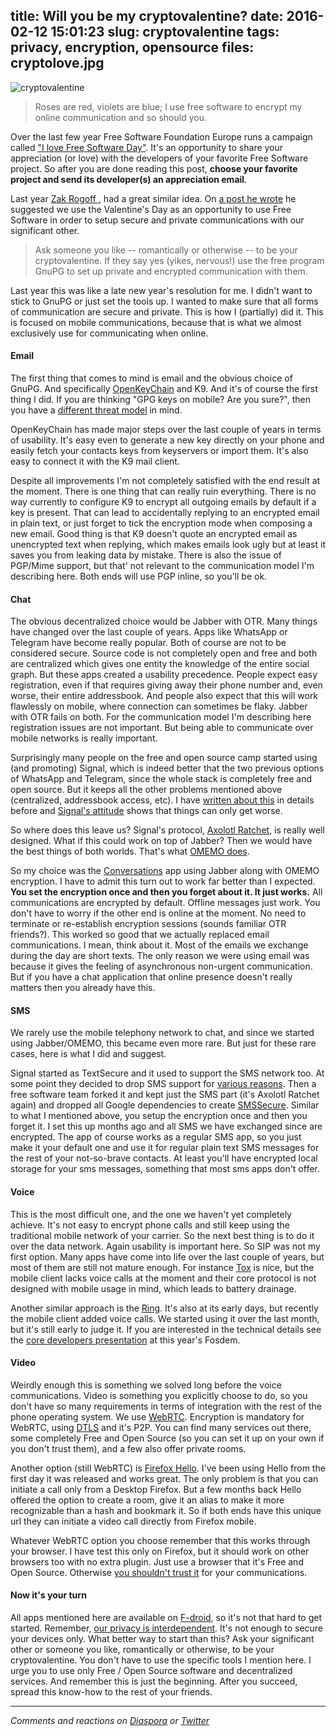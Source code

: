 title: Will you be my cryptovalentine?
date: 2016-02-12 15:01:23
slug: cryptovalentine
tags: privacy, encryption, opensource
files: cryptolove.jpg
---

![cryptovalentine](cryptolove.jpg)

> Roses are red, violets are blue; I use free software to encrypt my online communication and so should you.

Over the last few year Free Software Foundation Europe runs a campaign called ["I love Free Software Day"](https://fsfe.org/campaigns/ilovefs/2016/). It's an opportunity to share your appreciation (or love) with the developers of your favorite Free Software project. So after you are done reading this post, **choose your favorite project and send its developer(s) an appreciation email**.

Last year [Zak Rogoff ](http://zakkkko.com/), had a great similar idea. On [a post he wrote](https://www.fsf.org/blogs/community/will-you-be-my-cryptovalentine) he suggested we use the Valentine's Day as an opportunity to use Free Software in order to setup secure and private communications with our significant other.

> Ask someone you like -- romantically or otherwise -- to be your cryptovalentine. If they say yes (yikes, nervous!) use the free program GnuPG to set up private and encrypted communication with them.

Last year this was like a late new year's resolution for me. I didn't want to stick to GnuPG or just set the tools up. I wanted to make sure that all forms of communication are secure and private. This is how I (partially) did it. This is focused on mobile communications, because that is what we almost exclusively use for communicating when online.

#### **Email**

The first thing that comes to mind is email and the obvious choice of GnuPG. And specifically [OpenKeyChain](https://www.openkeychain.org/about/) and K9. And it's of course the first thing I did. If you are thinking "GPG keys on mobile? Are you sure?", then you have a [different threat model](https://www.roussos.cc/2016/02/01/passive-surveillance/) in mind.

OpenKeyChain has made major steps over the last couple of years in terms of usability. It's easy even to generate a new key directly on your phone and easily fetch your contacts keys from keyservers or import them. It's also easy to connect it with the K9 mail client.

Despite all improvements I'm not completely satisfied with the end result at the moment. There is one thing that can really ruin everything. There is no way currently to configure K9 to encrypt all outgoing emails by default if a key is present. That can lead to accidentally replying to an encrypted email in plain text, or just forget to tick the encryption mode when composing a new email. Good thing is that K9 doesn't quote an encrypted email as unencrypted text when replying, which makes emails look ugly but at least it saves you from leaking data by mistake. There is also the issue of PGP/Mime support, but that' not relevant to the communication model I'm describing here. Both ends will use PGP inline, so you'll be ok.


#### **Chat**

The obvious decentralized choice would be Jabber with OTR. Many things have changed over the last couple of years. Apps like WhatsApp or Telegram have become really popular. Both of course are not to be considered secure. Source code is not completely open and free and both are centralized which gives one entity the knowledge of the entire social graph. But these apps created a usability precedence. People expect easy registration, even if that requires giving away their phone number and, even worse, their entire addressbook. And people also expect that this will work flawlessly on mobile, where connection can sometimes be flaky. Jabber with OTR fails on both. For the communication model I'm describing here registration issues are not important. But being able to communicate over mobile networks is really important.

Surprisingly many people on the free and open source camp started using (and promoting) Signal, which is indeed better that the two previous options of WhatsApp and Telegram, since the whole stack is completely free and open source. But it keeps all the other problems mentioned above (centralized, addressbook access, etc). I have [written about this](https://www.roussos.cc/2015/12/05/signal-privacy/) in details before and [Signal's attitude](https://twitter.com/moxie/status/644551336843870208) shows that things can only get worse.

So where does this leave us? Signal's protocol, [Axolotl Ratchet](https://github.com/trevp/axolotl/wiki), is really well designed. What if this could work on top of Jabber? Then we would have the best things of both worlds. That's what [OMEMO does](https://www.roussos.cc/2016/01/05/jabber-omemo/).

So my choice was the [Conversations](https://conversations.im/) app using Jabber along with OMEMO encryption. I have to admit this turn out to work far better than I expected. **You set the encryption once and then you forget about it. It just works.** All communications are encrypted by default. Offline messages just work. You don't have to worry if the other end is online at the moment. No need to terminate or re-establish encryption sessions (sounds familiar OTR friends?). This worked so good that we actually replaced email communications. I mean, think about it. Most of the emails we exchange during the day are short texts. The only reason we were using email was because it gives the feeling of asynchronous non-urgent communication. But if you have a chat application that online presence doesn't really matters then you already have this.

#### **SMS**

We rarely use the mobile telephony network to chat, and since we started using Jabber/OMEMO, this became even more rare. But just for these rare cases, here is what I did and suggest.

Signal started as TextSecure and it used to support the SMS network too. At some point they decided to drop SMS support for [various reasons](https://whispersystems.org/blog/the-new-textsecure/). Then a free software team forked it and kept just the SMS part (it's Axolotl Ratchet again) and dropped all Google dependencies to create [SMSSecure](http://smssecure.org/). Similar to what I mentioned above, you setup the encryption once and then you forget it. I set this up months ago and all SMS we have exchanged since are encrypted. The app of course works as a regular SMS app, so you just make it your default one and use it for regular plain text SMS messages for the rest of your not-so-brave contacts. At least you'll have encrypted local storage for your sms messages, something that most sms apps don't offer.

#### **Voice**

This is the most difficult one, and the one we haven't yet completely achieve. It's not easy to encrypt phone calls and still keep using the traditional mobile network of your carrier. So the next best thing is to do it over the data network. Again usability is important here. So SIP was not my first option. Many apps have come into life over the last couple of years, but most of them are still not mature enough. For instance [Tox](https://tox.chat/) is nice, but the mobile client lacks voice calls at the moment and their core protocol is not designed with mobile usage in mind, which leads to battery drainage.

Another similar approach is the [Ring](https://ring.cx/). It's also at its early days, but recently the mobile client added voice calls. We started using it over the last month, but it's still early to judge it. If you are interested in the technical details see the [core developers presentation](http://ftp.fau.de/fosdem/2016/k1105/building-a-peer-to-peer-network-for-real-time-communication.mp4) at this year's Fosdem.


#### **Video**

Weirdly enough this is something we solved long before the voice communications. Video is something you explicitly choose to do, so you don't have so many requirements in terms of integration with the rest of the phone operating system. We use [WebRTC](https://en.wikipedia.org/wiki/WebRTC). Encryption is mandatory for WebRTC, using [DTLS](https://en.wikipedia.org/wiki/Datagram_Transport_Layer_Security) and it's P2P. You can find many services out there, some completely Free and Open Source (so you can set it up on your own if you don't trust them), and a few also offer private rooms.

Another option (still WebRTC) is [Firefox Hello](https://www.mozilla.org/en-US/firefox/hello/). I've been using Hello from the first day it was released and works great. The only problem is that you can initiate a call only from a Desktop Firefox. But a few months back Hello offered the option to create a room, give it an alias to make it more recognizable than a hash and bookmark it. So if both ends have this unique url they can initiate a video call directly from Firefox mobile.

Whatever WebRTC option you choose remember that this works through your browser. I have test this only on Firefox, but it should work on other browsers too with no extra plugin. Just use a browser that it's Free and Open Source. Otherwise [you shouldn't trust it](https://twitter.com/comzeradd/status/653535902950682624) for your communications.

#### **Now it's your turn**

All apps mentioned here are available on [F-droid](https://f-droid.org/), so it's not that hard to get started. Remember, [our privacy is interdependent](https://www.roussos.cc/2014/05/14/our-privacy-is-interdependent/). It's not enough to secure your devices only. What better way to start than this? Ask your significant other or someone you like, romantically or otherwise, to be your cryptovalentine. You don't have to use the specific tools I mention here. I urge you to use only Free / Open Source software and decentralized services. And remember this is just the beginning. After you succeed, spread this know-how to the rest of your friends.

<hr>

*Comments and reactions on [Diaspora](https://librenet.gr/posts/601875) or [Twitter](https://twitter.com/comzeradd/status/698135511437803520)*
